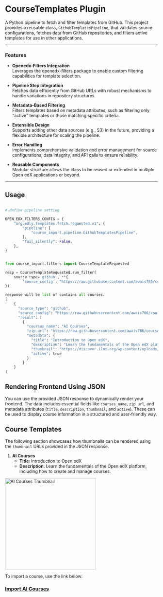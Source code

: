 # CourseTemplates Plugin

A Python pipeline to fetch and filter templates from GitHub. This project provides a reusable class, `GithubTemplatesPipeline`, that validates source configurations, fetches data from GitHub repositories, and filters active templates for use in other applications.

---

### Features

- **Openedx-Filters Integration**  
  Leverages the openedx-filters package to enable custom filtering capabilities for template selection.

- **Pipeline Step Integration**  
  Fetches data efficiently from GitHub URLs with robust mechanisms to handle variations in repository structures.

- **Metadata-Based Filtering**  
  Filters templates based on metadata attributes, such as filtering only "active" templates or those matching specific criteria.

- **Extensible Design**  
  Supports adding other data sources (e.g., S3) in the future, providing a flexible architecture for scaling the pipeline.

- **Error Handling**  
  Implements comprehensive validation and error management for source configurations, data integrity, and API calls to ensure reliability.

- **Reusable Components**  
  Modular structure allows the class to be reused or extended in multiple Open edX applications or beyond.

---

## Usage
```python

# define pipeline setting

OPEN_EDX_FILTERS_CONFIG = {
    "org.edly.templates.fetch.requested.v1": {
        "pipeline": [
            "course_import.pipeline.GithubTemplatesPipeline",
        ],
        "fail_silently": False,
    },
}


from course_import.filters import CourseTemplateRequested

resp = CourseTemplateRequested.run_filter(
    source_type='github', **{
        'source_config': "https://raw.githubusercontent.com/awais786/courses/refs/heads/main/edly_courses.json"
})

response will be list of contains all courses.
[
    {
      "source_type": "github",
      "source_config": "https://raw.githubusercontent.com/awais786/courses/refs/heads/main/edly_courses.json",
      "result": [
        {
          "courses_name": "AI Courses",
          "zip_url": "https://raw.githubusercontent.com/awais786/courses/main/edly/AI%20Courses/course.2jyd4n_5.tar.gz",
          "metadata": {
            "title": "Introduction to Open edX",
            "description": "Learn the fundamentals of the Open edX platform, including how to create and manage courses.",
            "thumbnail": "https://discover.ilmx.org/wp-content/uploads/2024/01/Course-image-2.webp",
            "active": true
          }
        }
    }
]
```

## Rendering Frontend Using JSON

You can use the provided JSON response to dynamically render your frontend. The data includes essential fields like `courses_name`, `zip_url`, and metadata attributes (`title`, `description`, `thumbnail`, and `active`). These can be used to display course information in a structured and user-friendly way.

## Course Templates

The following section showcases how thumbnails can be rendered using the `thumbnail` URLs provided in the JSON response.

1. **AI Courses**
   - **Title**: Introduction to Open edX  
   - **Description**: Learn the fundamentals of the Open edX platform, including how to create and manage courses.  
<img src="https://discover.ilmx.org/wp-content/uploads/2024/01/Course-image-2.webp" alt="AI Courses Thumbnail" width="300"/>

To import a course, use the link below:

### [Import AI Courses](https://raw.githubusercontent.com/awais786/courses/main/edly/AI%20Courses/course.2jyd4n_5.tar.gz)



